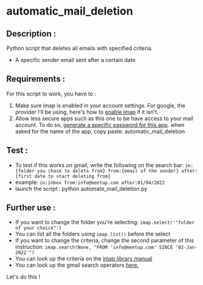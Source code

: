 # automatic_mail_deletion


## Description :
Python script that deletes all emails with specified criteria.
- A specific sender email sent after a certain date

## Requirements :
For this script to work, you have to :
1. Make sure imap is enabled in your account settings. For google, the provider I'll be using, here's how to [enable imap](https://support.google.com/mail/answer/7126229?hl=en) if it isn't.
2. Allow less secure apps such as this one to be have access to your mail account. To do so, [generate a specific password for this app](https://myaccount.google.com/security). when asked for the name of the app, copy paste: automatic_mail_deletion


## Test :
- To test if this works on gmail, write the following on the search bar:
`in:{folder you chose to delete from} from:{email of the sender} after:{first date to start deleting from}`
- example:
`in:inbox from:info@meetup.com after:01/04/2022`
- launch the script :
python automate_mail_deletion.py

## Further use :
- If you want to change the folder you're selecting:
`imap.select('"folder of your choice"')`
- You can list all the folders using  `imap.list()` before the select
- If you want to change the criteria, change the second parameter of this instruction:
`imap.search(None, "FROM 'info@meetup.com' SINCE '02-Jan-2022'")`
- You can look up the criteria on the [imap library manual](https://docs.python.org/3/library/imaplib.html)
- You can look up the gmail search operators [here.](https://support.google.com/mail/answer/7190?hl=en)


Let's do this !
